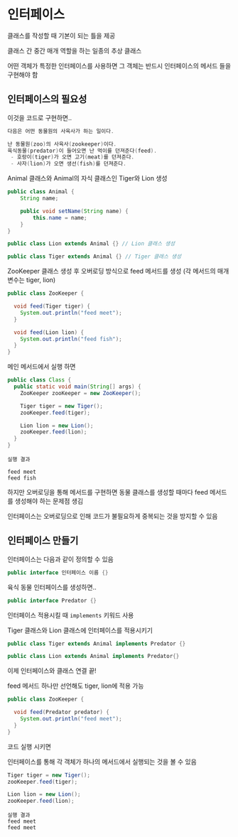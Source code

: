 # 인터페이스
클래스를 작성할 때 기본이 되는 틀을 제공

클래스 간 중간 매개 역할을 하는 일종의 추상 클래스

어떤 객체가 특정한 인터페이스를 사용하면 그 객체는 반드시 인터페이스의 메서드 들을 구현해야 함

## 인터페이스의 필요성

이것을 코드로 구현하면..

```java
다음은 어떤 동물원의 사육사가 하는 일이다.

난 동물원(zoo)의 사육사(zookeeper)이다.
육식동물(predator)이 들어오면 난 먹이를 던져준다(feed).
 - 호랑이(tiger)가 오면 고기(meat)를 던져준다.
 - 사자(lion)가 오면 생선(fish)를 던져준다.
```

Animal 클래스와 Animal의 자식 클래스인  Tiger와 Lion 생성

```java
public class Animal {
    String name;

    public void setName(String name) {
        this.name = name;
    }
}
```

```java
public class Lion extends Animal {} // Lion 클래스 생성
```

```java
public class Tiger extends Animal {} // Tiger 클래스 생성
```

ZooKeeper 클래스 생성 후 오버로딩 방식으로 feed 메서드를 생성 (각 메서드의 매개변수는 tiger, lion)

```java
public class ZooKeeper {

  void feed(Tiger tiger) {
    System.out.println("feed meet");
  }

  void feed(Lion lion) {
    System.out.println("feed fish");
  }
}
```

메인 메서드에서 실행 하면

```java
public class Class {
  public static void main(String[] args) {
    ZooKeeper zooKeeper = new ZooKeeper();

    Tiger tiger = new Tiger();
    zooKeeper.feed(tiger);

    Lion lion = new Lion();
    zooKeeper.feed(lion);
  }
}
```

```
실행 결과

feed meet
feed fish
```

하지만 오버로딩을 통해 메서드를 구현하면 동물 클래스를 생성할 때마다 feed 메서드를 생성해야 하는 문제점 생김

인터페이스는 오버로딩으로 인해 코드가 불필요하게 중복되는 것을 방지할 수 있음



## 인터페이스 만들기

인터페이스는 다음과 같이 정의할 수 있음

```java
public interface 인터페이스 이름 {}
```

육식 동물 인터페이스를 생성하면..

```java
public interface Predator {}
```

인터페이스 적용시킬 때 `implements` 키워드 사용

Tiger 클래스와 Lion 클래스에 인터페이스를 적용시키기

```java
public class Tiger extends Animal implements Predator {}
```

```java
public class Lion extends Animal implements Predator{}
```

이제 인터페이스와 클래스 연결 끝!

feed 메서드 하나만 선언해도 tiger, lion에 적용 가능

```java
public class ZooKeeper {

  void feed(Predator predator) {
    System.out.println("feed meet");
  }
}
```

코드 실행 시키면

인터페이스를 통해 각 객체가 하나의 메서드에서 실행되는 것을 볼 수 있음

```java
Tiger tiger = new Tiger();
zooKeeper.feed(tiger);

Lion lion = new Lion();
zooKeeper.feed(lion);
```

```
실행 결과
feed meet
feed meet
```